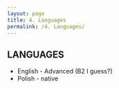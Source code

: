 ```yaml
---
layout: page
title: 4. Languages
permalink: /4. Languages/
---
```


## LANGUAGES

- English - Advanced (B2 I guess?)
- Polish - native